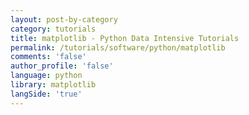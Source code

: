 ```yaml
---
layout: post-by-category
category: tutorials
title: matplotlib - Python Data Intensive Tutorials
permalink: /tutorials/software/python/matplotlib
comments: 'false'
author_profile: 'false'
language: python
library: matplotlib
langSide: 'true'
---
```

